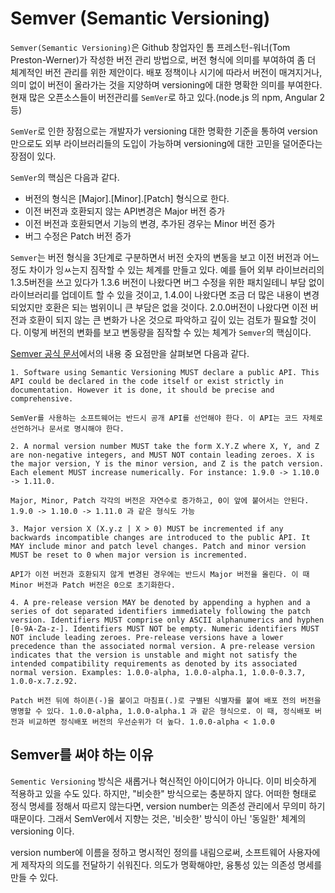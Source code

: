 # Semver (Semantic Versioning)
`Semver(Semantic Versioning)`은 Github 창업자인 톰 프레스턴-워너(Tom Preston-Werner)가 작성한 버전 관리 방법으로, 버전 형식에 의미를 부여하여 좀 더 체계적인 버전 관리를 위한 제안이다. 배포 정책이나 시기에 따라서 버전이 매겨지거나, 의미 없이 버전이 올라가는 것을 지양하며 versioning에 대한 명확한 의미를 부여한다. 현재 많은 오픈소스들이 버전관리를 `SemVer`로 하고 있다.(node.js 의 npm, Angular 2 등)

`SemVer`로 인한 장점으로는 개발자가 versioning 대한 명확한 기준을 통하여 version만으로도 외부 라이브러리들의 도입이 가능하며 versioning에 대한 고민을 덜어준다는 장점이 있다.

`SemVer`의 핵심은 다음과 같다.
* 버전의 형식은 [Major].[Minor].[Patch] 형식으로 한다. 
* 이전 버전과 호환되지 않는 API변경은 Major 버전 증가
* 이전 버전과 호환되면서 기능의 변경, 추가된 경우는 Minor 버전 증가
* 버그 수정은 Patch 버전 증가

`Semver`는 버전 형식을 3단계로 구분하면서 버전 숫자의 변동을 보고 이전 버전과 어느 정도 차이가 잉ㅆ는지 짐작할 수 있는 체계를 만들고 있다. 예를 들어 외부 라이브러리의 1.3.5버전을 쓰고 있다가 1.3.6 버전이 나왔다면 버그 수정을 위한 패치일테니 부담 없이 라이브러리를 업데이트 할 수 있을 것이고, 1.4.0이 나왔다면 조금 더 많은 내용이 변경되었지만 호환은 되는 범위이니 큰 부담은 없을 것이다. 2.0.0버전이 나왔다면 이전 버전과 호환이 되지 않는 큰 변화가 나온 것으로 파악하고 깊이 있는 검토가 필요할 것이다. 
이렇게 버전의 변화를 보고 변동량을 짐작할 수 있는 체계가 `Semver`의 핵심이다. 

[Semver 공식 문서](http://semver.org/)에서의 내용 중 요점만을 살펴보면 다음과 같다. 

```
1. Software using Semantic Versioning MUST declare a public API. This API could be declared in the code itself or exist strictly in documentation. However it is done, it should be precise and comprehensive.

SemVer를 사용하는 소프트웨어는 반드시 공개 API를 선언해야 한다. 이 API는 코드 자체로 선언하거나 문서로 명시해야 한다.

2. A normal version number MUST take the form X.Y.Z where X, Y, and Z are non-negative integers, and MUST NOT contain leading zeroes. X is the major version, Y is the minor version, and Z is the patch version. Each element MUST increase numerically. For instance: 1.9.0 -> 1.10.0 -> 1.11.0.

Major, Minor, Patch 각각의 버전은 자연수로 증가하고, 0이 앞에 붙어서는 안된다. 1.9.0 -> 1.10.0 -> 1.11.0 과 같은 형식도 가능

3. Major version X (X.y.z | X > 0) MUST be incremented if any backwards incompatible changes are introduced to the public API. It MAY include minor and patch level changes. Patch and minor version MUST be reset to 0 when major version is incremented.

API가 이전 버전과 호환되지 않게 변경된 경우에는 반드시 Major 버전을 올린다. 이 때 Minor 버전과 Patch 버전은 0으로 초기화한다.

4. A pre-release version MAY be denoted by appending a hyphen and a series of dot separated identifiers immediately following the patch version. Identifiers MUST comprise only ASCII alphanumerics and hyphen [0-9A-Za-z-]. Identifiers MUST NOT be empty. Numeric identifiers MUST NOT include leading zeroes. Pre-release versions have a lower precedence than the associated normal version. A pre-release version indicates that the version is unstable and might not satisfy the intended compatibility requirements as denoted by its associated normal version. Examples: 1.0.0-alpha, 1.0.0-alpha.1, 1.0.0-0.3.7, 1.0.0-x.7.z.92.

Patch 버전 뒤에 하이픈(-)을 붙이고 마침표(.)로 구별된 식별자를 붙여 배포 전의 버전을 명명할 수 있다. 1.0.0-alpha, 1.0.0-alpha.1 과 같은 형식으로. 이 때, 정식배포 버전과 비교하면 정식배포 버전의 우선순위가 더 높다. 1.0.0-alpha < 1.0.0
```

## Semver를 써야 하는 이유 
`Sementic Versioning` 방식은 새롭거나 혁신적인 아이디어가 아니다. 이미 비슷하게 적용하고 있을 수도 있다. 하지만, "비슷한" 방식으로는 충분하지 않다. 어떠한 형태로 정식 명세를 정해서 따르지 않는다면, version number는 의존성 관리에서 무의미 하기 때문이다. 그래서 SemVer에서 지향는 것은, '비슷한' 방식이 아닌 '동일한' 체계의 versioning 이다. 

version number에 이름을 정하고 명시적인 정의를 내림으로써, 소프트웨어 사용자에게 제작자의 의도를 전달하기 쉬워진다. 의도가 명확해야만, 융통성 있는 의존성 명세를 만들 수 있다. 